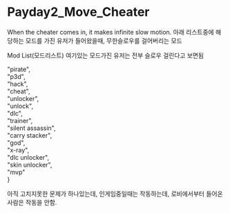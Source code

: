 # Payday2_Move_Cheater
When the cheater comes in, it makes infinite slow motion.
아래 리스트중에 해당하는 모드를 가진 유저가 들어왔을때, 무한슬로우를 걸어버리는 모드

Mod List(모드리스트)
여기있는 모드가진 유저는 전부 슬로우 걸린다고 보면됨
<p>"pirate",<br>
"p3d",<br>
"hack",<br>
"cheat",<br>
"unlocker",<br>
"unlock",<br>
"dlc",<br>
"trainer",<br>
"silent assassin",<br>
"carry stacker",<br>
"god",<br>
"x-ray",<br>
"dlc unlocker",<br>
"skin unlocker",<br>
"mvp"<br>
}<br></p>


아직 고치지못한 문제가 하나있는데, 인게임중일때는 작동하는데, 로비에서부터 들어온사람은 작동을 안함.

